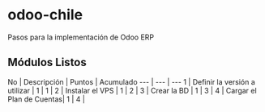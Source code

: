 
# odoo-chile

Pasos para la implementación de Odoo ERP

Módulos Listos
---------------
No | Descripción | Puntos | Acumulado
--- | --- | ---
1 | Definir la versión a utilizar | 1 | 1 |
2 | Instalar el VPS | 1 | 2 |
3 | Crear la BD | 1 | 3 |
4 | Cargar el Plan de Cuentas| 1 | 4 |

